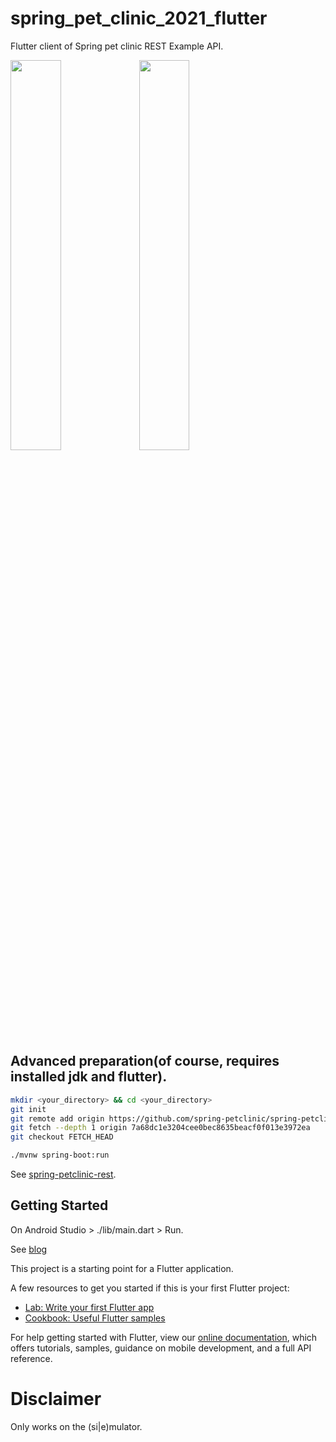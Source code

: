 # spring_pet_clinic_2021_flutter

Flutter client of Spring pet clinic REST Example API.

<img width='40%' src='https://blog.mukei-soft.co.jp/wp-content/uploads/2021/07/Simulator-Screen-Shot-iPhone-12-Pro-Max-2021-07-11-at-17.13.02.png'/> <img width='40%' src='https://blog.mukei-soft.co.jp/wp-content/uploads/2021/07/Simulator-Screen-Shot-iPhone-12-Pro-Max-2021-07-11-at-17.13.20.png'>

## Advanced preparation(of course, requires installed jdk and flutter).
```bash
mkdir <your_directory> && cd <your_directory>
git init
git remote add origin https://github.com/spring-petclinic/spring-petclinic-rest.git
git fetch --depth 1 origin 7a68dc1e3204cee0bec8635beacf0f013e3972ea
git checkout FETCH_HEAD

./mvnw spring-boot:run
```
See [spring-petclinic-rest](https://github.com/spring-petclinic/spring-petclinic-rest).

## Getting Started

On Android Studio > ./lib/main.dart > Run.

See [blog](https://blog.mukei-soft.co.jp/category/programming/flutter/)

This project is a starting point for a Flutter application.

A few resources to get you started if this is your first Flutter project:

- [Lab: Write your first Flutter app](https://flutter.dev/docs/get-started/codelab)
- [Cookbook: Useful Flutter samples](https://flutter.dev/docs/cookbook)

For help getting started with Flutter, view our
[online documentation](https://flutter.dev/docs), which offers tutorials,
samples, guidance on mobile development, and a full API reference.

# Disclaimer

Only works on the (si|e)mulator.